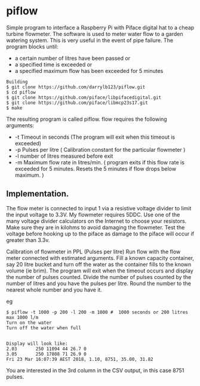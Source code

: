 # piflow

Simple program to interface a Raspberry Pi with Piface digital hat to a cheap turbine flowmeter. The software is used to meter water flow to a garden watering system. This is very useful in the event of pipe failure.
The program blocks until:
- a certain number of litres have been passed or
- a specified time is exceeded or
- a specified maximum flow has been exceeded for 5 minutes

```
Building
$ git clone https://github.com/darrylb123/piflow.git
$ cd piflow
$ git clone https://github.com/piface/libpifacedigital.git
$ git clone https://github.com/piface/libmcp23s17.git
$ make
```

The resulting program is called piflow.
flow requires the following arguments:
- -t Timeout in seconds (The program will exit when this timeout is exceeded)
- -p Pulses per litre ( Calibration constant for the particular flowmeter )
- -l number of litres measured before exit
- -m Maximum flow rate in litres/min. ( program exits if this flow rate is exceeded for 5 minutes. Resets the 5 minutes if flow drops below maximum. )
## Implementation.
The flow meter is connected to input 1 via a resistive voltage divider to limit the input voltage to 3.3V. My flowmeter requires 5DDC. Use one of the many voltage divider calculators on the Internet to choose your resistors. Make sure they are in kilohms to avoid damaging the flowmeter. Test the voltage before hooking up to the piface as damage to the piface will occur if greater than 3.3v.

Calibration of flowmeter in PPL (Pulses per litre)
Run flow with the flow meter connected with estimated arguments. Fill a known capacity container, say 20 litre bucket and turn off the water as the container fills to the known volume (ie brim).
The program will exit when the timeout occurs and display the number of pulses counted. Divide the number of pulses counted by the number of litres and you have the pulses per litre. Round the number to the nearest whole number and you have it.

eg 
```
$ piflow -t 1000 -p 200 -l 200 -m 1000 #  1000 seconds or 200 litres  max 1000 l/m
Turn on the water
Turn off the water when full


Display will look like:
2.03       250 11094 44 26.7 0
3.05       250 17808 71 26.9 0
Fri 23 Mar 16:07:39 AEST 2018, 1.10, 8751, 35.00, 31.82
```

You are interested in  the 3rd column in the CSV output, in this case 8751 pulses. 

